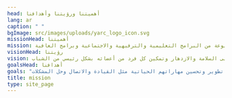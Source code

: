 ```yaml
---
head: أهميتنا ورؤيتنا وأهدافنا
lang: ar
caption: " "
bgImage: src/images/uploads/yarc_logo_icon.svg
missionHead: أهميتنا
mission: تتمثل مهمة مركز الموارد اليمني الأمريكي في تحسين نوعية الحياة للمجتمع اليمني الأمريكي من خلال توفير مجموعة متنوعة من البرامج التعليمية والترفيهية والاجتماعية وبرامج العافية.
visionHead: رؤيتنا
vision: نتصور مجتمعًا قويًا وتعاونيًا يحافظ على السلامة والازدهار وتمكين كل فرد من أعضائه بشكل رئيسي من الشباب.
goalsHead: أهدافنا
goals: "تشمل أهدافنا: خلق بيئة رعاية وآمنة وداعمة لكل فرد من أفراد مجتمعنا ؛ وتعزيز مجتمعنا من خلال مشاركة الموارد وتوفير فرص النمو ؛ دعم وإلهام الشباب للحصول على تعليم ممتاز ؛ مساعدة الشباب على تطوير وتحسين مهاراتهم الحياتية مثل القيادة والاتصال وحل المشكلات "
title: mission
type: site_page
---
```

